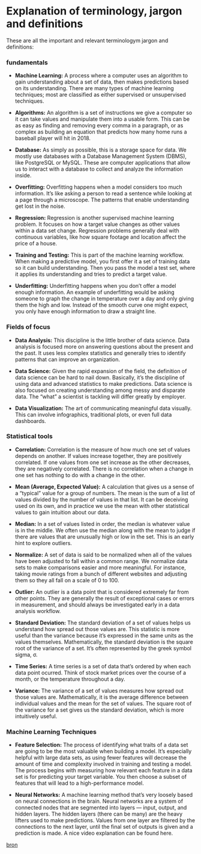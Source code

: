 # Explanation of terminology, jargon and definitions 

These are all the important and relevant terminologym jargon and definitions:

### fundamentals

- **Machine Learning:** A process where a computer uses an algorithm to gain understanding about a set of data, then makes predictions based on its understanding. There are many types of machine learning techniques; most are classified as either supervised or unsupervised techniques.


- **Algorithms:** An algorithm is a set of instructions we give a computer so it can take values and manipulate them into a usable form. This can be as easy as finding and removing every comma in a paragraph, or as complex as building an equation that predicts how many home runs a baseball player will hit in 2018.


- **Database:** As simply as possible, this is a storage space for data. We mostly use databases with a Database Management System (DBMS), like PostgreSQL or MySQL. These are computer applications that allow us to interact with a database to collect and analyze the information inside.


- **Overfitting:** Overfitting happens when a model considers too much information. It’s like asking a person to read a sentence while looking at a page through a microscope. The patterns that enable understanding get lost in the noise.


- **Regression:** Regression is another supervised machine learning problem. It focuses on how a target value changes as other values within a data set change. Regression problems generally deal with continuous variables, like how square footage and location affect the price of a house.


- **Training and Testing:** This is part of the machine learning workflow. When making a predictive model, you first offer it a set of training data so it can build understanding. Then you pass the model a test set, where it applies its understanding and tries to predict a target value.


- **Underfitting:** Underfitting happens when you don’t offer a model enough information. An example of underfitting would be asking someone to graph the change in temperature over a day and only giving them the high and low. Instead of the smooth curve one might expect, you only have enough information to draw a straight line.



### Fields of focus

- **Data Analysis:** This discipline is the little brother of data science. Data analysis is focused more on answering questions about the present and the past. It uses less complex statistics and generally tries to identify patterns that can improve an organization.


- **Data Science:** Given the rapid expansion of the field, the definition of data science can be hard to nail down. Basically, it’s the discipline of using data and advanced statistics to make predictions. Data science is also focused on creating understanding among messy and disparate data. The “what” a scientist is tackling will differ greatly by employer.


- **Data Visualization:** The art of communicating meaningful data visually. This can involve infographics, traditional plots, or even full data dashboards.


### Statistical tools

- **Correlation:** Correlation is the measure of how much one set of values depends on another. If values increase together, they are positively correlated. If one values from one set increase as the other decreases, they are negatively correlated. There is no correlation when a change in one set has nothing to do with a change in the other.


- **Mean (Average, Expected Value):** A calculation that gives us a sense of a “typical” value for a group of numbers. The mean is the sum of a list of values divided by the number of values in that list. It can be deceiving used on its own, and in practice we use the mean with other statistical values to gain intuition about our data.


- **Median:** In a set of values listed in order, the median is whatever value is in the middle. We often use the median along with the mean to judge if there are values that are unusually high or low in the set. This is an early hint to explore outliers.


- **Normalize:** A set of data is said to be normalized when all of the values have been adjusted to fall within a common range. We normalize data sets to make comparisons easier and more meaningful. For instance, taking movie ratings from a bunch of different websites and adjusting them so they all fall on a scale of 0 to 100.


- **Outlier:** An outlier is a data point that is considered extremely far from other points. They are generally the result of exceptional cases or errors in measurement, and should always be investigated early in a data analysis workflow.


- **Standard Deviation:** The standard deviation of a set of values helps us understand how spread out those values are. This statistic is more useful than the variance because it’s expressed in the same units as the values themselves. Mathematically, the standard deviation is the square root of the variance of a set. It’s often represented by the greek symbol sigma, σ.


- **Time Series:** A time series is a set of data that’s ordered by when each data point ocurred. Think of stock market prices over the course of a month, or the temperature throughout a day.


- **Variance:** The variance of a set of values measures how spread out those values are. Mathematically, it is the average difference between individual values and the mean for the set of values. The square root of the variance for a set gives us the standard deviation, which is more intuitively useful.


### Machine Learning Techniques

- **Feature Selection:** The process of identifying what traits of a data set are going to be the most valuable when building a model. It’s especially helpful with large data sets, as using fewer features will decrease the amount of time and complexity involved in training and testing a model. The process begins with measuring how relevant each feature in a data set is for predicting your target variable. You then choose a subset of features that will lead to a high-performance model.


- **Neural Networks:** A machine learning method that’s very loosely based on neural connections in the brain. Neural networks are a system of connected nodes that are segmented into layers — input, output, and hidden layers. The hidden layers (there can be many) are the heavy lifters used to make predictions. Values from one layer are filtered by the connections to the next layer, until the final set of outputs is given and a prediction is made. A nice video explanation can be found here.


[bron](https://www.dataquest.io/blog/data-science-glossary/)








